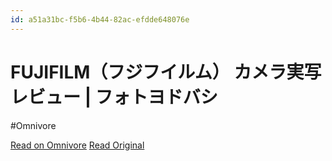 ```yaml
---
id: a51a31bc-f5b6-4b44-82ac-efdde648076e
---
```


# FUJIFILM（フジフイルム） カメラ実写レビュー | フォトヨドバシ
#Omnivore

[Read on Omnivore](https://omnivore.app/me/https-photo-yodobashi-com-fujifilm-camera-191168d35e1)
[Read Original](https://photo.yodobashi.com/fujifilm/camera/)


